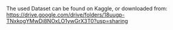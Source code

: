 The used Dataset can be found on Kaggle, or downloaded from: 
https://drive.google.com/drive/folders/18uugp-TNxkogYMwDi8NOxLO1ywGrX3T0?usp=sharing
